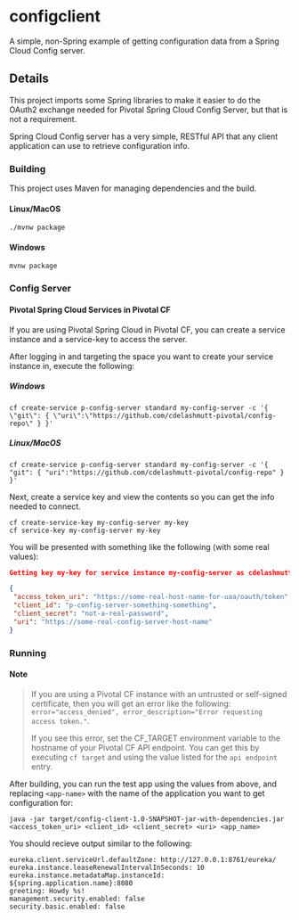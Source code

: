 # configclient
A simple, non-Spring example of getting configuration data from a Spring Cloud Config server.

## Details
This project imports some Spring libraries to make it easier to do the OAuth2 exchange needed for Pivotal Spring Cloud Config Server, but that is not a requirement.

Spring Cloud Config server has a very simple, RESTful API that any client application can use to retrieve configuration info. 

### Building
This project uses Maven for managing dependencies and the build.  

#### Linux/MacOS 
```commandline
./mvnw package
```
#### Windows 
```
mvnw package
```

### Config Server 
#### Pivotal Spring Cloud Services in Pivotal CF
If you are using Pivotal Spring Cloud in Pivotal CF, you can create a service instance and a service-key to access the server.

After logging in and targeting the space you want to create your service instance in, execute the following:
##### Windows
```commandline
cf create-service p-config-server standard my-config-server -c '{ \"git\": { \"uri\":\"https://github.com/cdelashmutt-pivotal/config-repo\" } }'
```
##### Linux/MacOS
```commandline
cf create-service p-config-server standard my-config-server -c '{ "git": { "uri":"https://github.com/cdelashmutt-pivotal/config-repo" } }'
```

Next, create a service key and view the contents so you can get the info needed to connect.
```commandline
cf create-service-key my-config-server my-key
cf service-key my-config-server my-key
```

You will be presented with something like the following (with some real values):
```json
Getting key my-key for service instance my-config-server as cdelashmutt@pivotal.io...

{
 "access_token_uri": "https://some-real-host-name-for-uaa/oauth/token",
 "client_id": "p-config-server-something-something",
 "client_secret": "not-a-real-password",
 "uri": "https://some-real-config-server-host-name"
}
```

### Running
#### Note
> If you are using a Pivotal CF instance with an untrusted or self-signed certificate, then you will get an error like the following:
> `error="access_denied", error_description="Error requesting access token."`.
>
> If you see this error, set the CF_TARGET environment variable to the hostname of your Pivotal CF API endpoint.  You can get this by executing `cf target` and using the value listed for the `api endpoint` entry.

After building, you can run the test app using the values from above, and replacing `<app-name>` with the name of the application you want to get configuration for:
```commandline
java -jar target/config-client-1.0-SNAPSHOT-jar-with-dependencies.jar <access_token_uri> <client_id> <client_secret> <uri> <app_name>
```

You should recieve output similar to the following:
```properties
eureka.client.serviceUrl.defaultZone: http://127.0.0.1:8761/eureka/
eureka.instance.leaseRenewalIntervalInSeconds: 10
eureka.instance.metadataMap.instanceId: ${spring.application.name}:8080
greeting: Howdy %s!
management.security.enabled: false
security.basic.enabled: false
```